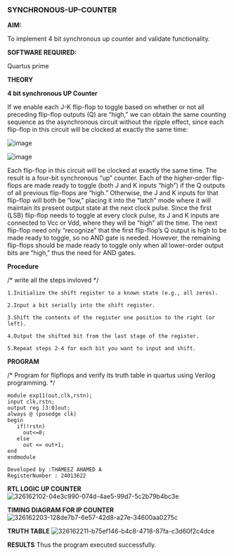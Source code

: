 ### SYNCHRONOUS-UP-COUNTER

**AIM:**

To implement 4 bit synchronous up counter and validate functionality.

**SOFTWARE REQUIRED:**

Quartus prime

**THEORY**

**4 bit synchronous UP Counter**

If we enable each J-K flip-flop to toggle based on whether or not all preceding flip-flop outputs (Q) are “high,” we can obtain the same counting sequence as the asynchronous circuit without the ripple effect, since each flip-flop in this circuit will be clocked at exactly the same time:

![image](https://github.com/naavaneetha/SYNCHRONOUS-UP-COUNTER/assets/154305477/d5db3fa0-e413-404c-b80e-b2f39d82e7e8)


![image](https://github.com/naavaneetha/SYNCHRONOUS-UP-COUNTER/assets/154305477/52cb61eb-d04b-442d-810c-31185a68410b)

Each flip-flop in this circuit will be clocked at exactly the same time.
The result is a four-bit synchronous “up” counter. Each of the higher-order flip-flops are made ready to toggle (both J and K inputs “high”) if the Q outputs of all previous flip-flops are “high.”
Otherwise, the J and K inputs for that flip-flop will both be “low,” placing it into the “latch” mode where it will maintain its present output state at the next clock pulse.
Since the first (LSB) flip-flop needs to toggle at every clock pulse, its J and K inputs are connected to Vcc or Vdd, where they will be “high” all the time.
The next flip-flop need only “recognize” that the first flip-flop’s Q output is high to be made ready to toggle, so no AND gate is needed.
However, the remaining flip-flops should be made ready to toggle only when all lower-order output bits are “high,” thus the need for AND gates.

**Procedure**

/* write all the steps invloved */
~~~
1.Initialize the shift register to a known state (e.g., all zeros).

2.Input a bit serially into the shift register.

3.Shift the contents of the register one position to the right (or left).

4.Output the shifted bit from the last stage of the register.

5.Repeat steps 2-4 for each bit you want to input and shift.
~~~

**PROGRAM**

/* Program for flipflops and verify its truth table in quartus using Verilog programming. */
~~~
module exp11(out,clk,rstn);
input clk,rstn;
output reg [3:0]out;
always @ (posedge clk)
begin
   if(!rstn)
     out<=0;
   else 
     out <= out+1;
end
endmodule

Developed by :THAMEEZ AHAMED A
RegisterNumber : 24013622
~~~

**RTL LOGIC UP COUNTER**
![326162102-04e3c990-074d-4ae5-99d7-5c2b79b4bc3e](https://github.com/04Varsha/SYNCHRONOUS-UP-COUNTER/assets/149035374/029d63a5-f2b9-4546-8040-0cb5d453b02d)

**TIMING DIAGRAM FOR IP COUNTER**
![326162203-128de7b7-6e57-42d8-a27e-34600aa0275c](https://github.com/04Varsha/SYNCHRONOUS-UP-COUNTER/assets/149035374/3a23c2cb-db81-4015-b034-fa34a98003dd)

**TRUTH TABLE**
![326162211-b75ef146-b4c8-4718-87fa-c3d60f2c4dce](https://github.com/04Varsha/SYNCHRONOUS-UP-COUNTER/assets/149035374/a8caffaa-dc40-44b8-82dd-a12604a04eaa)

**RESULTS**
Thus the program executed successfully.
